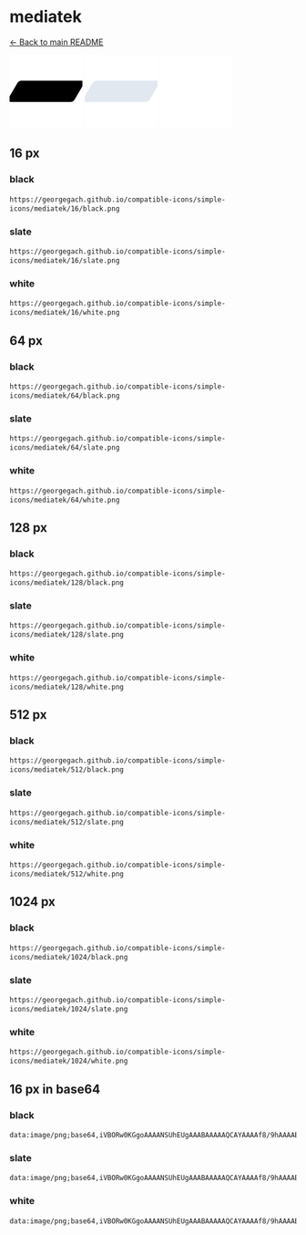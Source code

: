 # mediatek

[← Back to main README](../../README.md)


<img src="./128/black.png" width="128" alt="mediatek black icon" />
<img src="./128/slate.png" width="128" alt="mediatek slate icon" />
<img src="./128/white.png" width="128" alt="mediatek white icon" />

## 16 px

### black
```
https://georgegach.github.io/compatible-icons/simple-icons/mediatek/16/black.png
```

### slate
```
https://georgegach.github.io/compatible-icons/simple-icons/mediatek/16/slate.png
```

### white
```
https://georgegach.github.io/compatible-icons/simple-icons/mediatek/16/white.png
```

## 64 px

### black
```
https://georgegach.github.io/compatible-icons/simple-icons/mediatek/64/black.png
```

### slate
```
https://georgegach.github.io/compatible-icons/simple-icons/mediatek/64/slate.png
```

### white
```
https://georgegach.github.io/compatible-icons/simple-icons/mediatek/64/white.png
```

## 128 px

### black
```
https://georgegach.github.io/compatible-icons/simple-icons/mediatek/128/black.png
```

### slate
```
https://georgegach.github.io/compatible-icons/simple-icons/mediatek/128/slate.png
```

### white
```
https://georgegach.github.io/compatible-icons/simple-icons/mediatek/128/white.png
```

## 512 px

### black
```
https://georgegach.github.io/compatible-icons/simple-icons/mediatek/512/black.png
```

### slate
```
https://georgegach.github.io/compatible-icons/simple-icons/mediatek/512/slate.png
```

### white
```
https://georgegach.github.io/compatible-icons/simple-icons/mediatek/512/white.png
```

## 1024 px

### black
```
https://georgegach.github.io/compatible-icons/simple-icons/mediatek/1024/black.png
```

### slate
```
https://georgegach.github.io/compatible-icons/simple-icons/mediatek/1024/slate.png
```

### white
```
https://georgegach.github.io/compatible-icons/simple-icons/mediatek/1024/white.png
```

## 16 px in base64

### black
```
data:image/png;base64,iVBORw0KGgoAAAANSUhEUgAAABAAAAAQCAYAAAAf8/9hAAAABmJLR0QA/wD/AP+gvaeTAAAAcElEQVQ4je3QQQqDUAwE0Fe8hNCzeAnv5J269yhuCi4VsYrYTT6Uoovfbh1IZpIwJIQLf+P2oSuUmf4tiQYD9swY4I4OfTS34DV4OjCm2UOkHQvmiAVj8CsM61fdxXLjj6c36Yk1isznPdFmei6c4Q3oYTz6XELAWwAAAABJRU5ErkJggg==
```

### slate
```
data:image/png;base64,iVBORw0KGgoAAAANSUhEUgAAABAAAAAQCAYAAAAf8/9hAAAABmJLR0QA/wD/AP+gvaeTAAAArklEQVQ4je2PPUoDYRRFz/1m0tkEUogJWYluJY29u3AZNm5F3Ej+SBHEImDUyRwLM2AhgSFtTvXeuxwuDy6cTbphvn67M+W6j1yKhwDMN++P4APkqmf9riy223HCDLI/nluAJM1x//hH7LLX2kP9hExIviOfAsSCfpGoViU0/pqiRgphSdXc18gtADqwaxCEAUoA/waAuMM8T0ejVZ04a9tUvV7XzfRm+NLHuXCCH5MzReo3N3l1AAAAAElFTkSuQmCC
```

### white
```
data:image/png;base64,iVBORw0KGgoAAAANSUhEUgAAABAAAAAQCAYAAAAf8/9hAAAABmJLR0QA/wD/AP+gvaeTAAAAfElEQVQ4je2QOw7CUAwEx0HKGZC4SBpq+hyA2+RO9Ii7pA8SiN/Q+EkUUDzSZpr1ylrbMizMJkqhboF1Zf5ZwoM6Wc/UqBtgD1xz6iv1kXr5srn0TqEegB1w/wg3wA1oAdOTdfEj0KGe/zldHQBC7YFV5fPGiDhWZhZ+8Qb/o5PyaczYAQAAAABJRU5ErkJggg==
```

